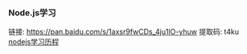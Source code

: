### Node.js学习
链接: https://pan.baidu.com/s/1axsr9fwCDs_4ju1lO-yhuw 提取码: t4ku   <br/>
   [ nodejs学习历程 ]( https://github.com/pheromone/nodejs_learn/tree/master )    <br/>

